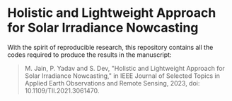 # Holistic and Lightweight Approach for Solar Irradiance Nowcasting

With the spirit of reproducible research, this repository contains all the codes required to produce the results in the manuscript:

> M. Jain, P. Yadav and S. Dev, "Holistic and Lightweight Approach for Solar Irradiance Nowcasting," in IEEE Journal of Selected Topics in Applied Earth Observations and Remote Sensing, 2023, doi: 10.1109/TII.2021.3061470.
